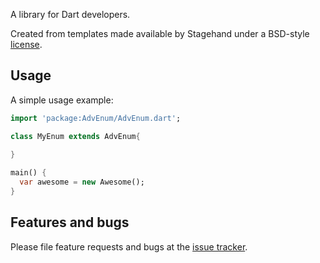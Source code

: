 A library for Dart developers.

Created from templates made available by Stagehand under a BSD-style
[license](https://github.com/dart-lang/stagehand/blob/master/LICENSE).

## Usage

A simple usage example:

```dart
import 'package:AdvEnum/AdvEnum.dart';

class MyEnum extends AdvEnum{
  
}

main() {
  var awesome = new Awesome();
}
```

## Features and bugs

Please file feature requests and bugs at the [issue tracker][tracker].

[tracker]: ""
